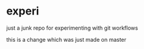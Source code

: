 experi
======

just a junk repo for experimenting with git workflows

this is a change which was just made on master
